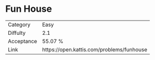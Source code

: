 # Fun House

<table>
    <tr>
        <td>Category</td>
        <td>Easy</td>
    </tr>
    <tr>
        <td>Diffulty</td>
        <td>2.1</td>
    </tr>
    <tr>
        <td>Acceptance</td>
        <td>55.07 %</td>
    </tr>
    <tr>
        <td>Link</td>
        <td>https://open.kattis.com/problems/funhouse</td>
    </tr>
</table>